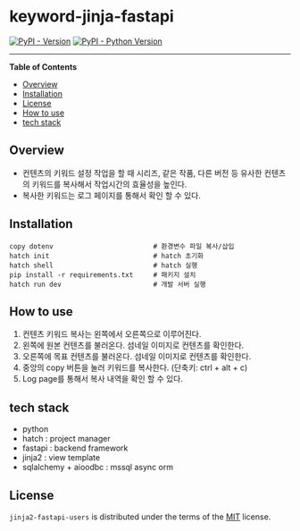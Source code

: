 # keyword-jinja-fastapi

[![PyPI - Version](https://img.shields.io/pypi/v/jinja2-fastapi-users.svg)](https://pypi.org/project/jinja2-fastapi-users)
[![PyPI - Python Version](https://img.shields.io/pypi/pyversions/jinja2-fastapi-users.svg)](https://pypi.org/project/jinja2-fastapi-users)

-----

**Table of Contents**

- [Overview](#overview)
- [Installation](#installation)
- [License](#license)
- [How to use](#how-to-use)
- [tech stack](#tech-stack)


## Overview
- 컨텐츠의 키워드 설정 작업을 할 때 시리즈, 같은 작품, 다른 버전 등 유사한 컨텐츠의 키워드를 복사해서 작업시간의 효율성을 높인다.
- 복사한 키워드는 로그 페이지를 통해서 확인 할 수 있다.


## Installation

```console
copy dotenv                         # 환경변수 파일 복사/삽입
hatch init                          # hatch 초기화
hatch shell                         # hatch 실행
pip install -r requirements.txt     # 패키지 설치
hatch run dev                       # 개발 서버 실행
``````


## How to use

1. 컨텐츠 키워드 복사는 왼쪽에서 오른쪽으로 이루어진다.
2. 왼쪽에 원본 컨텐츠를 불러온다. 섬네일 이미지로 컨텐츠를 확인한다.
3. 오른쪽에 목표 컨텐츠를 불러온다. 섬네일 이미지로 컨텐츠를 확인한다.
4. 중앙의 copy 버튼을 눌러 키워드를 복사한다. (단축키: ctrl + alt + c)
5. Log page를 통해서 복사 내역을 확인 할 수 있다.


## tech stack

- python
- hatch : project manager
- fastapi : backend framework
- jinja2 : view template
- sqlalchemy + aioodbc : mssql async orm


## License

`jinja2-fastapi-users` is distributed under the terms of the [MIT](https://spdx.org/licenses/MIT.html) license.
